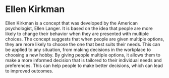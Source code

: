 # Ellen Kirkman

Ellen Kirkman is a concept that was developed by the American psychologist, Ellen Langer. It is based on the idea that people are more likely to change their behavior when they are presented with multiple choices. The concept suggests that when people are given multiple options, they are more likely to choose the one that best suits their needs. This can be applied to any situation, from making decisions in the workplace to choosing a new hobby. By giving people multiple options, it allows them to make a more informed decision that is tailored to their individual needs and preferences. This can help people to make better decisions, which can lead to improved outcomes.
